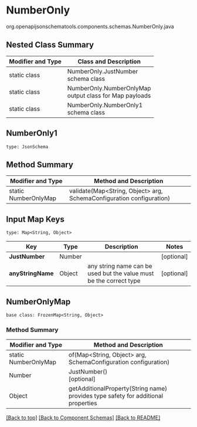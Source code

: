 # NumberOnly
org.openapijsonschematools.components.schemas.NumberOnly.java

## Nested Class Summary
| Modifier and Type | Class and Description |
| ----------------- | ---------------------- |
| static class | NumberOnly.JustNumber<br> schema class |
| static class | NumberOnly.NumberOnlyMap<br> output class for Map payloads |
| static class | NumberOnly.NumberOnly1<br> schema class |

## NumberOnly1
```
type: JsonSchema
```

## Method Summary
| Modifier and Type | Method and Description |
| ----------------- | ---------------------- |
| static NumberOnlyMap | validate(Map<String, Object> arg, SchemaConfiguration configuration) |

## Input Map Keys
```
type: Map<String, Object>
```
Key | Type |  Description | Notes
------------ | ------------- | ------------- | -------------
**JustNumber** | Number |  | [optional]
**anyStringName** | Object | any string name can be used but the value must be the correct type | [optional]

## NumberOnlyMap
```
base class: FrozenMap<String, Object>
```

### Method Summary
| Modifier and Type | Method and Description |
| ----------------- | ---------------------- |
| static NumberOnlyMap | of(Map<String, Object> arg, SchemaConfiguration configuration) |
| Number | JustNumber()<br>[optional] |
| Object | getAdditionalProperty(String name)<br>provides type safety for additional properties |

[[Back to top]](#top) [[Back to Component Schemas]](../../../README.md#Component-Schemas) [[Back to README]](../../../README.md)
